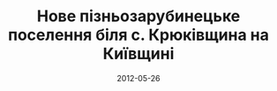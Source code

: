 ---
title: Нове пізньозарубинецьке поселення біля с. Крюківщина на Київщині
description: А.В. Петраускас, О.В. Петраускас, Р.Г. Шишкін, Институт археологии НАН Украины, Киевский педуниверситетУ 1994 році поблизу с.Крюківщина Київської області на багатошаровому поселенні, територія якого частково підпадала під дачну забудову
date: 2012-05-26
---